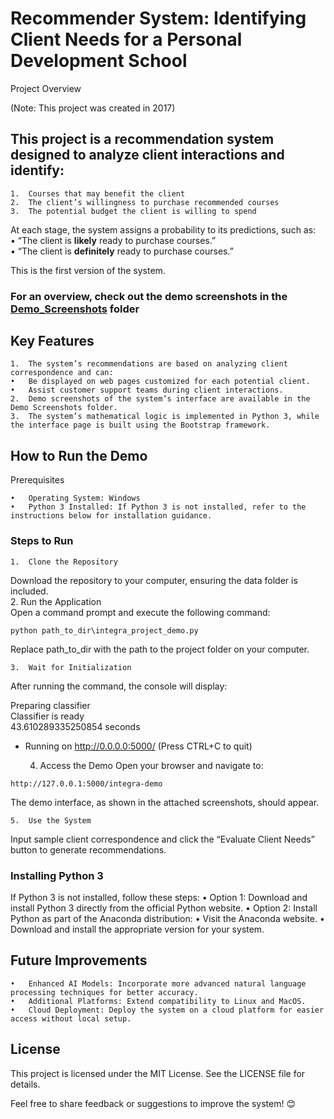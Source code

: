 # Recommender System: Identifying Client Needs for a Personal Development School

Project Overview

(Note: This project was created in 2017)

## This project is a recommendation system designed to analyze client interactions and identify:
	1.	Courses that may benefit the client
	2.	The client’s willingness to purchase recommended courses
	3.	The potential budget the client is willing to spend
    
At each stage, the system assigns a probability to its predictions, such as:    
	•	“The client is **likely** ready to purchase courses.”    
	•	“The client is **definitely** ready to purchase courses.”    
    
This is the first version of the system.
### For an overview, check out the demo screenshots in the [Demo_Screenshots](https://github.com/shereshevskiy/myprojects/tree/master/personality_development_school/%D0%94%D0%B5%D0%BC%D0%BE_%D1%81%D0%BA%D1%80%D0%B8%D0%BD%D1%88%D0%BE%D1%82%D1%8B) folder
    
## Key Features

	1.	The system’s recommendations are based on analyzing client correspondence and can:
	•	Be displayed on web pages customized for each potential client.
	•	Assist customer support teams during client interactions.
	2.	Demo screenshots of the system’s interface are available in the Demo Screenshots folder.
	3.	The system’s mathematical logic is implemented in Python 3, while the interface page is built using the Bootstrap framework.

## How to Run the Demo

Prerequisites

	•	Operating System: Windows
	•	Python 3 Installed: If Python 3 is not installed, refer to the instructions below for installation guidance.

### Steps to Run

	1.	Clone the Repository    
Download the repository to your computer, ensuring the data folder is included.    
	2.	Run the Application    
Open a command prompt and execute the following command:    
```
python path_to_dir\integra_project_demo.py
```
Replace path_to_dir with the path to the project folder on your computer.

	3.	Wait for Initialization
After running the command, the console will display:

Preparing classifier    
Classifier is ready    
43.610289335250854 seconds    
 * Running on http://0.0.0.0:5000/ (Press CTRL+C to quit)


	4.	Access the Demo
Open your browser and navigate to:
```
http://127.0.0.1:5000/integra-demo
```
The demo interface, as shown in the attached screenshots, should appear.

	5.	Use the System
Input sample client correspondence and click the “Evaluate Client Needs” button to generate recommendations.

### Installing Python 3

If Python 3 is not installed, follow these steps:
	•	Option 1: Download and install Python 3 directly from the official Python website.
	•	Option 2: Install Python as part of the Anaconda distribution:
	•	Visit the Anaconda website.
	•	Download and install the appropriate version for your system.

## Future Improvements

	•	Enhanced AI Models: Incorporate more advanced natural language processing techniques for better accuracy.
	•	Additional Platforms: Extend compatibility to Linux and MacOS.
	•	Cloud Deployment: Deploy the system on a cloud platform for easier access without local setup.

## License

This project is licensed under the MIT License. See the LICENSE file for details.

Feel free to share feedback or suggestions to improve the system! 😊
